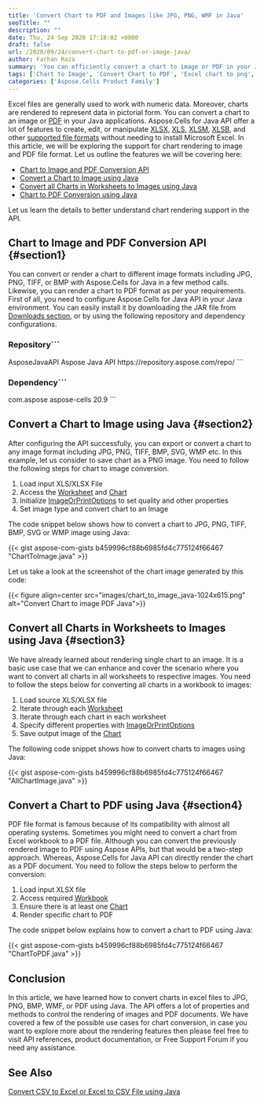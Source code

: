 ```yaml
---
title: 'Convert Chart to PDF and Images like JPG, PNG, WMF in Java'
seoTitle: ""
description: ""
date: Thu, 24 Sep 2020 17:18:02 +0000
draft: false
url: /2020/09/24/convert-chart-to-pdf-or-image-java/
author: Farhan Raza
summary: 'You can efficiently convert a chart to image or PDF in your Java applications. Aspose.Cells for Java API offer a lot of features to create, edit, or manipulate XLSX, XLS, XLSM, XLSB, and other supported file formats without needing to install Microsoft Excel. In this article, we will be exploring the support for chart rendering to image and PDF file format.'
tags: ['Chart to Image', 'Convert Chart to PDF', 'Excel chart to png', 'Render Chart to PDF', 'chart to image using java', 'chart to images', 'chart to pdf', 'convert chart to png']
categories: ['Aspose.Cells Product Family']
---
```


Excel files are generally used to work with numeric data. Moreover, charts are rendered to represent data in pictorial form. You can convert a chart to an image or [PDF][1] in your Java applications. Aspose.Cells for Java API offer a lot of features to create, edit, or manipulate [XLSX][2], [XLS][3], [XLSM][4], [XLSB][5], and other [supported file formats][6] without needing to install Microsoft Excel. In this article, we will be exploring the support for chart rendering to image and PDF file format. Let us outline the features we will be covering here:

*   [Chart to Image and PDF Conversion API][7]
*   [Convert a Chart to Image using Java][8]
*   [Convert all Charts in Worksheets to Images using Java][9]
*   [Chart to PDF Conversion using Java][10]

Let us learn the details to better understand chart rendering support in the API.

## Chart to Image and PDF Conversion API {#section1}

You can convert or render a chart to different image formats including JPG, PNG, TIFF, or BMP with Aspose.Cells for Java in a few method calls. Likewise, you can render a chart to PDF format as per your requirements. First of all, you need to configure Aspose.Cells for Java API in your Java environment. You can easily install it by downloading the JAR file from [Downloads section][11], or by using the following repository and dependency configurations.

### Repository```
<repository>
    <id>AsposeJavaAPI</id>
    <name>Aspose Java API</name>
    <url>https://repository.aspose.com/repo/</url>
</repository>
```

### Dependency```
<dependency>
    <groupId>com.aspose</groupId>
    <artifactId>aspose-cells</artifactId>
    <version>20.9</version>
</dependency>
```

## Convert a Chart to Image using Java {#section2}

After configuring the API successfully, you can export or convert a chart to any image format including JPG, PNG, TIFF, BMP, SVG, WMP etc. In this example, let us consider to save chart as a PNG image. You need to follow the following steps for chart to image conversion.

1.  Load input XLS/XLSX File
2.  Access the [Worksheet][12] and [Chart][13]
3.  Initialize [ImageOrPrintOptions][14] to set quality and other properties
4.  Set image type and convert chart to an Image

The code snippet below shows how to convert a chart to JPG, PNG, TIFF, BMP, SVG or WMP image using Java:

{{< gist aspose-com-gists b459996cf88b6985fd4c775124f66467 "ChartToImage.java" >}}

Let us take a look at the screenshot of the chart image generated by this code:



{{< figure align=center src="images/chart_to_image_java-1024x615.png" alt="Convert Chart to image PDF Java">}}


## Convert all Charts in Worksheets to Images using Java {#section3}

We have already learned about rendering single chart to an image. It is a basic use case that we can enhance and cover the scenario where you want to convert all charts in all worksheets to respective images. You need to follow the steps below for converting all charts in a workbook to images:

1.  Load source XLS/XLSX file
2.  Iterate through each [Worksheet][15]
3.  Iterate through each chart in each worksheet
4.  Specify different properties with [ImageOrPrintOptions][16]
5.  Save output image of the [Chart][17]

The following code snippet shows how to convert charts to images using Java:

{{< gist aspose-com-gists b459996cf88b6985fd4c775124f66467 "AllChartImage.java" >}}

## Convert a Chart to PDF using Java {#section4}

PDF file format is famous because of its compatibility with almost all operating systems. Sometimes you might need to convert a chart from Excel workbook to a PDF file. Although you can convert the previously rendered image to PDF using Aspose APIs, but that would be a two-step approach. Whereas, Aspose.Cells for Java API can directly render the chart as a PDF document. You need to follow the steps below to perform the conversion:

1.  Load input XLSX file
2.  Access required [Workbook][18]
3.  Ensure there is at least one [Chart][19]
4.  Render specific chart to PDF

The code snippet below explains how to convert a chart to PDF using Java:

{{< gist aspose-com-gists b459996cf88b6985fd4c775124f66467 "ChartToPDF.java" >}}

## Conclusion

In this article, we have learned how to convert charts in excel files to JPG, PNG, BMP, WMF, or PDF using Java. The API offers a lot of properties and methods to control the rendering of images and PDF documents. We have covered a few of the possible use cases for chart conversion, in case you want to explore more about the rendering features then please feel free to visit API references, product documentation, or Free Support Forum if you need any assistance.

## See Also

[Convert CSV to Excel or Excel to CSV File using Java][20]




[1]: https://docs.fileformat.com/pdf/
[2]: https://docs.fileformat.com/spreadsheet/xlsx/
[3]: https://docs.fileformat.com/spreadsheet/xls/
[4]: https://docs.fileformat.com/spreadsheet/xlsm/
[5]: https://docs.fileformat.com/spreadsheet/xlsb/
[6]: https://docs.aspose.com/cells/java/supported-file-formats/
[7]: #section1
[8]: #section2
[9]: #section3
[10]: #section4
[11]: https://downloads.aspose.com/cells/java
[12]: https://apireference.aspose.com/cells/java/com.aspose.cells/worksheet
[13]: https://apireference.aspose.com/cells/java/com.aspose.cells/Chart
[14]: https://apireference.aspose.com/cells/java/com.aspose.cells/ImageOrPrintOptions
[15]: https://apireference.aspose.com/cells/java/com.aspose.cells/worksheet
[16]: https://apireference.aspose.com/cells/java/com.aspose.cells/ImageOrPrintOptions
[17]: https://apireference.aspose.com/cells/java/com.aspose.cells/Chart
[18]: https://apireference.aspose.com/java/cells/com.aspose.cells/workbook
[19]: https://apireference.aspose.com/cells/java/com.aspose.cells/Chart
[20]: https://blog.aspose.com/2020/09/10/convert-csv-excel-java/






